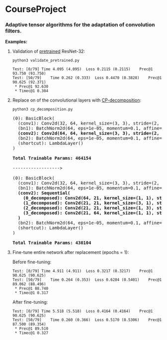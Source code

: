 # CourseProject
### Adaptive tensor algorithms for the adaptation of convolution filters.


**Examples:**

1. Validation of [pretrained](https://github.com/akamaster/pytorch_resnet_cifar10) ResNet-32:
   ```
   python3 validate_pretrained.py
   ```
   ```
   Test: [0/79]	Time 4.095 (4.095)	Loss 0.2115 (0.2115)	Prec@1 93.750 (93.750)
   Test: [50/79]	Time 0.262 (0.333)	Loss 0.4470 (0.3828)	Prec@1 90.625 (92.371)
    * Prec@1 92.630
    * Timec@1 0.304
   ```

2. Replace on of the convolutional layers with [CP-decomposition](https://arxiv.org/pdf/1412.6553.pdf):
   ```
   python3 cp_decomposition.py
   ```
   <pre>
   (0): BasicBlock(
     (conv1): Conv2d(32, 64, kernel_size=(3, 3), stride=(2, 2), padding=(1, 1), bias=False)
     (bn1): BatchNorm2d(64, eps=1e-05, momentum=0.1, affine=True, track_running_stats=True)
     <b>(conv2): Conv2d(64, 64, kernel_size=(3, 3), stride=(2, 2), padding=(1, 1), bias=False)</b>
     (bn2): BatchNorm2d(64, eps=1e-05, momentum=0.1, affine=True, track_running_stats=True)
     (shortcut): LambdaLayer()
   )
   
   <b>Total Trainable Params: 464154</b>
   
   ------------------>
   
   (0): BasicBlock(
     (conv1): Conv2d(32, 64, kernel_size=(3, 3), stride=(2, 2), padding=(1, 1), bias=False)
     (bn1): BatchNorm2d(64, eps=1e-05, momentum=0.1, affine=True, track_running_stats=True)
     <b>(conv2): Sequential(
       (0_decomposed): Conv2d(64, 21, kernel_size=(1, 1), stride=(1, 1), bias=False)
       (1_decomposed): Conv2d(21, 21, kernel_size=(3, 1), stride=(1, 1), padding=(1, 0), groups=21, bias=False)
       (2_decomposed): Conv2d(21, 21, kernel_size=(1, 3), stride=(1, 1), padding=(0, 1), groups=21, bias=False)
       (3_decomposed): Conv2d(21, 64, kernel_size=(1, 1), stride=(1, 1), bias=False)
     )</b>
     (bn2): BatchNorm2d(64, eps=1e-05, momentum=0.1, affine=True, track_running_stats=True)
     (shortcut): LambdaLayer()
   )
   
   <b>Total Trainable Params: 430104</b>
   </pre>

3. Fine-tune entire network after replacement (epochs = 1):

   Before fine-tuning:
   ```
   Test: [0/79]	Time 4.911 (4.911)	Loss 0.3217 (0.3217)	Prec@1 90.625 (90.625)
   Test: [50/79]	Time 0.264 (0.353)	Loss 0.6284 (0.5401)	Prec@1 89.062 (88.496)
    * Prec@1 88.740
    * Timec@1 0.317
   ```
   
   After fine-tuning:
   ```
   Test: [0/79]	Time 5.518 (5.518)	Loss 0.4164 (0.4164)	Prec@1 90.625 (90.625)
   Test: [50/79]	Time 0.260 (0.366)	Loss 0.5170 (0.5306)	Prec@1 87.500 (89.354)
    * Prec@1 89.510
    * Timec@1 0.327
   ```
